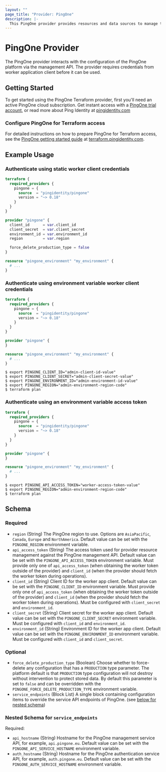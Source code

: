 ```yaml
---
layout: ""
page_title: "Provider: PingOne"
description: |-
  This PingOne provider provides resources and data sources to manage the PingOne platform as infrastructure-as-code, through the PingOne management API.
---
```


# PingOne Provider

The PingOne provider interacts with the configuration of the PingOne platform via the management API. The provider requires credentials from worker application client before it can be used.

## Getting Started

To get started using the PingOne Terraform provider, first you'll need an active PingOne cloud subscription.  Get instant access with a [PingOne trial account](https://www.pingidentity.com/en/try-ping.html), or read more about Ping Identity at [pingidentity.com](https://www.pingidentity.com)

### Configure PingOne for Terraform access

For detailed instructions on how to prepare PingOne for Terraform access, see the [PingOne getting started guide](https://terraform.pingidentity.com/getting-started/pingone/#configure-pingone-for-terraform-access) at [terraform.pingidentity.com](https://terraform.pingidentity.com).

## Example Usage

### Authenticate using static worker client credentials

```terraform
terraform {
  required_providers {
    pingone = {
      source  = "pingidentity/pingone"
      version = "~> 0.18"
    }
  }
}

provider "pingone" {
  client_id      = var.client_id
  client_secret  = var.client_secret
  environment_id = var.environment_id
  region         = var.region

  force_delete_production_type = false
}

resource "pingone_environment" "my_environment" {
  # ...
}
```

### Authenticate using environment variable worker client credentials

```terraform
terraform {
  required_providers {
    pingone = {
      source  = "pingidentity/pingone"
      version = "~> 0.18"
    }
  }
}

provider "pingone" {
}

resource "pingone_environment" "my_environment" {
  # ...
}
```

```shell
$ export PINGONE_CLIENT_ID="admin-client-id-value"
$ export PINGONE_CLIENT_SECRET="admin-client-secret-value"
$ export PINGONE_ENVIRONMENT_ID="admin-environment-id-value"
$ export PINGONE_REGION="admin-environment-region-code"
$ terraform plan
```

### Authenticate using an environment variable access token

```terraform
terraform {
  required_providers {
    pingone = {
      source  = "pingidentity/pingone"
      version = "~> 0.18"
    }
  }
}

provider "pingone" {
}

resource "pingone_environment" "my_environment" {
  # ...
}
```

```shell
$ export PINGONE_API_ACCESS_TOKEN="worker-access-token-value"
$ export PINGONE_REGION="admin-environment-region-code"
$ terraform plan
```

<!-- schema generated by tfplugindocs -->
## Schema

### Required

- `region` (String) The PingOne region to use.  Options are `AsiaPacific`, `Canada`, `Europe` and `NorthAmerica`.  Default value can be set with the `PINGONE_REGION` environment variable.
- `api_access_token` (String) The access token used for provider resource management against the PingOne management API.  Default value can be set with the `PINGONE_API_ACCESS_TOKEN` environment variable.  Must provide only one of `api_access_token` (when obtaining the worker token outside of the provider) and `client_id` (when the provider should fetch the worker token during operations).
- `client_id` (String) Client ID for the worker app client.  Default value can be set with the `PINGONE_CLIENT_ID` environment variable.  Must provide only one of `api_access_token` (when obtaining the worker token outside of the provider) and `client_id` (when the provider should fetch the worker token during operations).  Must be configured with `client_secret` and `environment_id`.
- `client_secret` (String) Client secret for the worker app client.  Default value can be set with the `PINGONE_CLIENT_SECRET` environment variable.  Must be configured with `client_id` and `environment_id`.
- `environment_id` (String) Environment ID for the worker app client.  Default value can be set with the `PINGONE_ENVIRONMENT_ID` environment variable.  Must be configured with `client_id` and `client_secret`.

### Optional

- `force_delete_production_type` (Boolean) Choose whether to force-delete any configuration that has a `PRODUCTION` type parameter.  The platform default is that `PRODUCTION` type configuration will not destroy without intervention to protect stored data.  By default this parameter is set to `false` and can be overridden with the `PINGONE_FORCE_DELETE_PRODUCTION_TYPE` environment variable.
- `service_endpoints` (Block List) A single block containing configuration items to override the service API endpoints of PingOne. (see [below for nested schema](#nestedblock--service_endpoints))

<a id="nestedblock--service_endpoints"></a>
### Nested Schema for `service_endpoints`

Required:

- `api_hostname` (String) Hostname for the PingOne management service API, for example, `api.pingone.eu`.  Default value can be set with the `PINGONE_API_SERVICE_HOSTNAME` environment variable.
- `auth_hostname` (String) Hostname for the PingOne authentication service API, for example, `auth.pingone.eu`.  Default value can be set with the `PINGONE_AUTH_SERVICE_HOSTNAME` environment variable.
